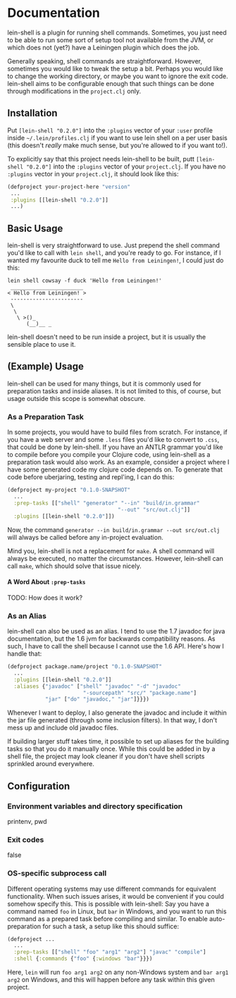 # Documentation

lein-shell is a plugin for running shell commands. Sometimes, you just need to
be able to run some sort of setup tool not available from the JVM, or which does
not (yet?) have a Leiningen plugin which does the job.

Generally speaking, shell commands are straightforward. However, sometimes you
would like to tweak the setup a bit. Perhaps you would like to change the
working directory, or maybe you want to ignore the exit code. lein-shell aims to
be configurable enough that such things can be done through modifications in the
`project.clj` only.

## Installation

Put `[lein-shell "0.2.0"]` into the `:plugins` vector of your `:user` profile
inside `~/.lein/profiles.clj` if you want to use lein shell on a per user basis
(this doesn't *really* make much sense, but you're allowed to if you want to!).

To explicitly say that this project needs lein-shell to be built, putt
`[lein-shell "0.2.0"]` into the `:plugins` vector of your `project.clj`. If you
have no `:plugins` vector in your `project.clj`, it should look like this:

```clj
(defproject your-project-here "version"
 ...
 :plugins [[lein-shell "0.2.0"]]
 ...)
```

## Basic Usage

lein-shell is very straightforward to use. Just prepend the shell command you'd
like to call with `lein shell`, and you're ready to go. For instance, if I
wanted my favourite duck to tell me `Hello from Leiningen!`, I could just do
this:

    lein shell cowsay -f duck 'Hello from Leiningen!'
     _______________________
    < Hello from Leiningen! >
     -----------------------
     \
      \
       \ >()_
          (__)__ _
    

lein-shell doesn't need to be run inside a project, but it is usually the
sensible place to use it.

## (Example) Usage

lein-shell can be used for many things, but it is commonly used for preparation
tasks and inside aliases. It is not limited to this, of course, but usage
outside this scope is somewhat obscure.

### As a Preparation Task

In some projects, you would have to build files from scratch. For instance, if
you have a web server and some `.less` files you'd like to convert to `.css`,
that could be done by lein-shell. If you have an ANTLR grammar you'd like to
compile before you compile your Clojure code, using lein-shell as a preparation
task would also work. As an example, consider a project where I have some
generated code my clojure code depends on. To generate that code before
uberjaring, testing and repl'ing, I can do this:

```clj
(defproject my-project "0.1.0-SNAPSHOT"
  ...
  :prep-tasks [["shell" "generator" "--in" "build/in.grammar"
                                   "--out" "src/out.clj"]]
  :plugins [[lein-shell "0.2.0"]])
```

Now, the command `generator --in build/in.grammar --out src/out.clj` will always
be called before any in-project evaluation.

Mind you, lein-shell is not a replacement for `make`. A shell command will
always be executed, no matter the circumstances. However, lein-shell can call
`make`, which should solve that issue nicely.

#### A Word About `:prep-tasks`

TODO: How does it work?

### As an Alias

lein-shell can also be used as an alias. I tend to use the 1.7 javadoc for java
documentation, but the 1.6 jvm for backwards compatibility reasons. As such, I
have to call the shell because I cannot use the 1.6 API. Here's how I handle
that:

```clj
(defproject package.name/project "0.1.0-SNAPSHOT"
  ...
  :plugins [[lein-shell "0.2.0"]]
  :aliases {"javadoc" ["shell" "javadoc" "-d" "javadoc"
                        "-sourcepath" "src/" "package.name"]
            "jar" ["do" "javadoc," "jar"]}}})
```

Whenever I want to deploy, I also generate the javadoc and include it within the
jar file generated (through some inclusion filters). In that way, I don't mess
up and include old javadoc files.

If building larger stuff takes time, it possible to set up aliases for the
building tasks so that you do it manually once. While this could be added in by
a shell file, the project may look cleaner if you don't have shell scripts
sprinkled around everywhere.

## Configuration

### Environment variables and directory specification

printenv, pwd

### Exit codes

false

### OS-specific subprocess call

Different operating systems may use different commands for equivalent
functionality. When such issues arises, it would be convenient if you could
somehow specify this. This is possible with lein-shell: Say you have a command
named `foo` in Linux, but `bar` in Windows, and you want to run this command as
a prepared task before compiling and similar. To enable auto-preparation for
such a task, a setup like this should suffice:

```clj
(defproject ...
  ...
  :prep-tasks [["shell" "foo" "arg1" "arg2"] "javac" "compile"]
  :shell {:commands {"foo" {:windows "bar"}}})
```

Here, `lein` will run `foo arg1 arg2` on any non-Windows system and `bar arg1
arg2` on Windows, and this will happen before any task within this given
project.
